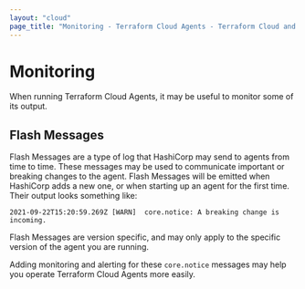 ```yaml
---
layout: "cloud"
page_title: "Monitoring - Terraform Cloud Agents - Terraform Cloud and Terraform Enterprise"
---
```


# Monitoring

When running Terraform Cloud Agents, it may be useful to monitor some of its output.

## Flash Messages

Flash Messages are a type of log that HashiCorp may send to agents from time to time. These messages may be used to communicate important or breaking changes to the agent. Flash Messages will be emitted when HashiCorp adds a new one, or when starting up an agent for the first time. Their output looks something like:

```
2021-09-22T15:20:59.269Z [WARN]  core.notice: A breaking change is incoming.
```

Flash Messages are version specific, and may only apply to the specific version of the agent you are running.

Adding monitoring and alerting for these `core.notice` messages may help you operate Terraform Cloud Agents more easily.

